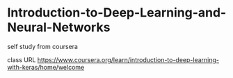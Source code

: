 # Introduction-to-Deep-Learning-and-Neural-Networks
self study from coursera

class URL
https://www.coursera.org/learn/introduction-to-deep-learning-with-keras/home/welcome
